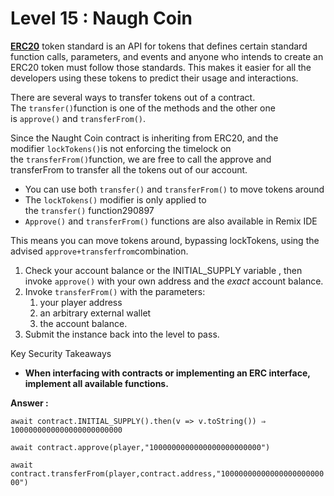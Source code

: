 # Level 15 : Naugh Coin

**[ERC20](https://ethereum.org/en/developers/docs/standards/tokens/erc-20/)** token standard is an API for tokens that defines certain standard function calls, parameters, and events and anyone who intends to create an ERC20 token must follow those standards. This makes it easier for all the developers using these tokens to predict their usage and interactions.

There are several ways to transfer tokens out of a contract. The `transfer()`function is one of the methods and the other one is `approve()` and `transferFrom()`.

Since the Naught Coin contract is inheriting from ERC20, and the modifier `lockTokens()`is not enforcing the timelock on the `transferFrom()`function, we are free to call the approve and transferFrom to transfer all the tokens out of our account.

- You can use both `transfer()` and `transferFrom()` to move tokens around
- The `lockTokens()` modifier is only applied to the `transfer()` function290897
- `Approve()` and `transferFrom()` functions are also available in Remix IDE

This means you can move tokens around, bypassing lockTokens, using the advised `approve+transferfrom`combination.

1.  Check your account balance or the INITIAL_SUPPLY variable , then invoke `approve()` with your own address and the *exact* account balance.
2. Invoke `transferFrom()` with the parameters: 
    1. your player address
    2. an arbitrary external wallet
    3. the account balance.
3. Submit the instance back into the level to pass.

Key Security Takeaways

- **When interfacing with contracts or implementing an ERC interface, implement all available functions.**

**Answer :** 

`await contract.INITIAL_SUPPLY().then(v => v.toString()) ⇒ 1000000000000000000000000`

`await contract.approve(player,"1000000000000000000000000")`

`await contract.transferFrom(player,contract.address,"1000000000000000000000000")`